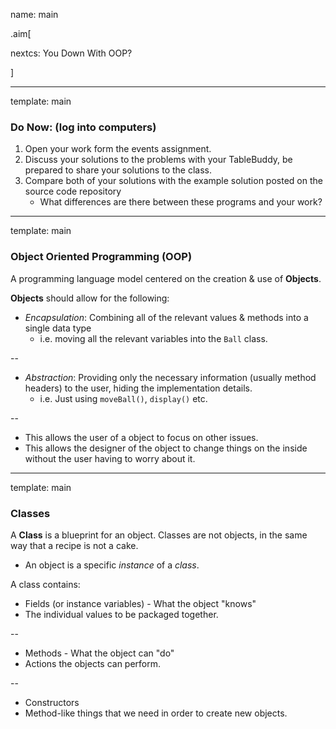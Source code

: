 name: main

.aim[<div>
nextcs: You Down With OOP?
</div>]

---
template: main

### Do Now: (log into computers)

1. Open your work form the events assignment.
2. Discuss your solutions to the problems with your TableBuddy, be prepared to share your solutions to the class.
3. Compare both of your solutions with the example solution posted on the source code repository
   - What differences are there between these programs and your work?

---
template: main

### Object Oriented Programming (OOP)

A programming language model centered on the creation & use of __Objects__.


__Objects__ should allow for the following:
- _Encapsulation_: Combining all of the relevant values & methods into a single data type
  - i.e. moving all the relevant variables into the `Ball` class.

--
- _Abstraction_: Providing only the necessary information (usually method headers) to the user, hiding the implementation details.
  - i.e. Just using `moveBall()`, `display()` etc.

--
  - This allows the user of a object to focus on other issues.
  - This allows the designer of the object to change things on the inside without the user having to worry about it.

---
template: main

### Classes
A __Class__ is a blueprint for an object. Classes are not objects, in the same way that a recipe is not a cake.

- An object is a specific _instance_ of a _class_.

A class contains:
- Fields (or instance variables) - What the object "knows"
 - The individual values to be packaged together.

--
- Methods - What the object can "do"
 - Actions the objects can perform.

--
- Constructors
 - Method-like things that we need in order to create new objects.
